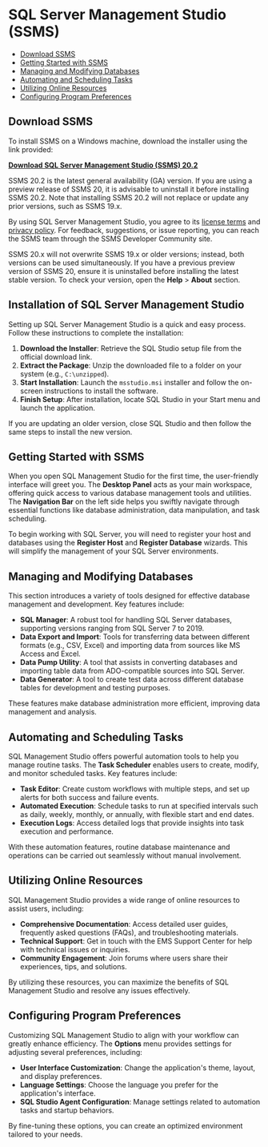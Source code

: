 # SQL Server Management Studio (SSMS)

- [Download SSMS](#download-ssms)
- [Getting Started with SSMS](#getting-started-with-ssms)
- [Managing and Modifying Databases](#managing-and-modifying-databases)
- [Automating and Scheduling Tasks](#automating-and-scheduling-tasks)
- [Utilizing Online Resources](#utilizing-online-resources)
- [Configuring Program Preferences](#configuring-program-preferences)

## Download SSMS
To install SSMS on a Windows machine, download the installer using the link provided:

[**Download SQL Server Management Studio (SSMS) 20.2**](https://github.com/SSMS-lib/SSMS/releases/tag/20.2)

SSMS 20.2 is the latest general availability (GA) version. If you are using a preview release of SSMS 20, it is advisable to uninstall it before installing SSMS 20.2. Note that installing SSMS 20.2 will not replace or update any prior versions, such as SSMS 19.x.

By using SQL Server Management Studio, you agree to its [license terms](https://learn.microsoft.com/en-us/Legal/sql/sql-server-management-studio-license-terms/) and [privacy policy](https://www.microsoft.com/en-us/privacy/privacystatement). For feedback, suggestions, or issue reporting, you can reach the SSMS team through the SSMS Developer Community site.

SSMS 20.x will not overwrite SSMS 19.x or older versions; instead, both versions can be used simultaneously. If you have a previous preview version of SSMS 20, ensure it is uninstalled before installing the latest stable version. To check your version, open the **Help** > **About** section.


## Installation of SQL Server Management Studio

Setting up SQL Server Management Studio is a quick and easy process. Follow these instructions to complete the installation:

1. **Download the Installer**: Retrieve the SQL Studio setup file from the official download link.
2. **Extract the Package**: Unzip the downloaded file to a folder on your system (e.g., `C:\unzipped`).
3. **Start Installation**: Launch the `msstudio.msi` installer and follow the on-screen instructions to install the software.
4. **Finish Setup**: After installation, locate SQL Studio in your Start menu and launch the application.

If you are updating an older version, close SQL Studio and then follow the same steps to install the new version.


## Getting Started with SSMS

When you open SQL Management Studio for the first time, the user-friendly interface will greet you. The **Desktop Panel** acts as your main workspace, offering quick access to various database management tools and utilities. The **Navigation Bar** on the left side helps you swiftly navigate through essential functions like database administration, data manipulation, and task scheduling.

To begin working with SQL Server, you will need to register your host and databases using the **Register Host** and **Register Database** wizards. This will simplify the management of your SQL Server environments.


## Managing and Modifying Databases

This section introduces a variety of tools designed for effective database management and development. Key features include:

- **SQL Manager**: A robust tool for handling SQL Server databases, supporting versions ranging from SQL Server 7 to 2019.
- **Data Export and Import**: Tools for transferring data between different formats (e.g., CSV, Excel) and importing data from sources like MS Access and Excel.
- **Data Pump Utility**: A tool that assists in converting databases and importing table data from ADO-compatible sources into SQL Server.
- **Data Generator**: A tool to create test data across different database tables for development and testing purposes.

These features make database administration more efficient, improving data management and analysis.


## Automating and Scheduling Tasks

SQL Management Studio offers powerful automation tools to help you manage routine tasks. The **Task Scheduler** enables users to create, modify, and monitor scheduled tasks. Key features include:

- **Task Editor**: Create custom workflows with multiple steps, and set up alerts for both success and failure events.
- **Automated Execution**: Schedule tasks to run at specified intervals such as daily, weekly, monthly, or annually, with flexible start and end dates.
- **Execution Logs**: Access detailed logs that provide insights into task execution and performance.

With these automation features, routine database maintenance and operations can be carried out seamlessly without manual involvement.


## Utilizing Online Resources

SQL Management Studio provides a wide range of online resources to assist users, including:

- **Comprehensive Documentation**: Access detailed user guides, frequently asked questions (FAQs), and troubleshooting materials.
- **Technical Support**: Get in touch with the EMS Support Center for help with technical issues or inquiries.
- **Community Engagement**: Join forums where users share their experiences, tips, and solutions.

By utilizing these resources, you can maximize the benefits of SQL Management Studio and resolve any issues effectively.


## Configuring Program Preferences

Customizing SQL Management Studio to align with your workflow can greatly enhance efficiency. The **Options** menu provides settings for adjusting several preferences, including:

- **User Interface Customization**: Change the application's theme, layout, and display preferences.
- **Language Settings**: Choose the language you prefer for the application's interface.
- **SQL Studio Agent Configuration**: Manage settings related to automation tasks and startup behaviors.

By fine-tuning these options, you can create an optimized environment tailored to your needs.
